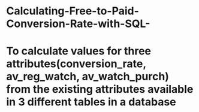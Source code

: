 # Calculating-Free-to-Paid-Conversion-Rate-with-SQL-
# To calculate values for three attributes(conversion_rate, av_reg_watch, av_watch_purch) from the existing attributes available in 3 different tables in a database
